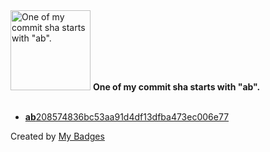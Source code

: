<img src="https://my-badges.github.io/my-badges/ab-commit.png" alt="One of my commit sha starts with &quot;ab&quot;." title="One of my commit sha starts with &quot;ab&quot;." width="128">
<strong>One of my commit sha starts with &quot;ab&quot;.</strong>
<br><br>

- <a href="https://github.com/pmprado/pmprado/commit/ab208574836bc53aa91d4df13dfba473ec006e77"><strong>ab</strong>208574836bc53aa91d4df13dfba473ec006e77</a>


Created by <a href="https://github.com/my-badges/my-badges">My Badges</a>